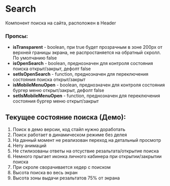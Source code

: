 # Search

Компонент поиска на сайта, расположен в Header

### Пропсы:

- **isTransparent** - boolean, при true будет прозрачным в зоне 200px от верхней границы экрана, не распростаняется на обратный скролл. По умолчанию false
- **isOpenSearch** - boolean, преднозначен для контроля состояния поиска открыт/закрыт, дефолт false
- **setIsOpenSearch** - function, преднозначен для переключения состояния поиска открыт/закрыт
- **isMobileMenuOpen** - boolean, преднозначен для контроля состояния бургер меню открыт/закрыт, дефолт false
- **setIsMobileMenuOpen** - function, преднозначен для переключения состояния бургер меню открыт/закрыт

## Текущее состояние поиска (Демо):

1. Поиск в демо версии, код стайл нужно доработать
2. Поиск работает в динамическом режиме без делея
3. На данный момент не реализован переход на детальный просмотр
4. Нету анимаций
5. Не стилизованы ответы на отсуствие резальтата/открытие поиска
6. Немного прыгает иконка личного кабинера при открытии/закрытии поиска
7. При скроле сворачивается хедер с поиском 
8. Высота поиска во весь экран
9. Высота зоны выдачи резальтатов 75% от экрана
